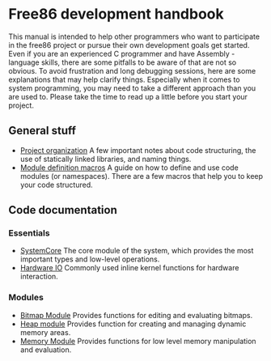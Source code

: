# Free86 development handbook

This manual is intended to help other programmers who want to participate in the free86 project or pursue their own development goals get started. Even if you are an experienced C programmer and have Assembly -language skills, there are some pitfalls to be aware of that are not so obvious. To avoid frustration and long debugging sessions, here are some explanations that may help clarify things. Especially when it comes to system programming, you may need to take a different approach than you are used to. Please take the time to read up a little before you start your project.

## General stuff
- [Project organization](./General/ProjectOrganization.md) A few important notes about code structuring, the use of statically linked libraries, and naming things.
- [Module definition macros](./General/ModuleDefinition.md) A guide on how to define and use code modules (or namespaces). There are a few macros that help you to keep your code structured.


## Code documentation

### Essentials
- [SystemCore](./CodeDocs/SystemCore.md) The core module of the system, which provides the most important types and low-level operations.
- [Hardware IO](./CodeDocs/HardwareIO.md) Commonly used inline kernel functions for hardware interaction.

### Modules
- [Bitmap Module](./CodeDocs/BitmapModule.md) Provides functions for editing and evaluating bitmaps.
- [Heap module](./CodeDocs/HeapModule.md) Provides function for creating and managing dynamic memory areas.
- [Memory Module](./CodeDocs/MemoryModule.md) Provides functions for low level memory manipulation and evaluation.

